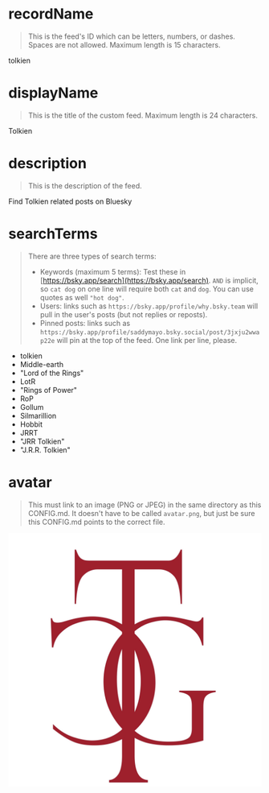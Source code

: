 
# recordName

> This is the feed's ID which can be letters, numbers, or dashes. Spaces are not allowed. Maximum length is 15 characters.

tolkien

# displayName

> This is the title of the custom feed. Maximum length is 24 characters.

Tolkien

# description

> This is the description of the feed.

Find Tolkien related posts on Bluesky

# searchTerms

> There are three types of search terms:
>
> - Keywords (maximum 5 terms): Test these in [https://bsky.app/search](https://bsky.app/search). `AND` is implicit, so `cat dog` on one line will require both `cat` and `dog`. You can use quotes as well `"hot dog"`.
> - Users: links such as `https://bsky.app/profile/why.bsky.team` will pull in the user's posts (but not replies or reposts).
> - Pinned posts: links such as `https://bsky.app/profile/saddymayo.bsky.social/post/3jxju2wwap22e` will pin at the top of the feed. One link per line, please.

- tolkien
- Middle-earth
- "Lord of the Rings"
- LotR
- "Rings of Power"
- RoP
- Gollum
- Silmarillion
- Hobbit
- JRRT
- "JRR Tolkien"
- "J.R.R. Tolkien"

# avatar

> This must link to an image (PNG or JPEG) in the same directory as this CONFIG.md. It doesn't have to be called `avatar.png`, but just be sure this CONFIG.md points to the correct file.

![](tcg-red-avatar.jpg)
